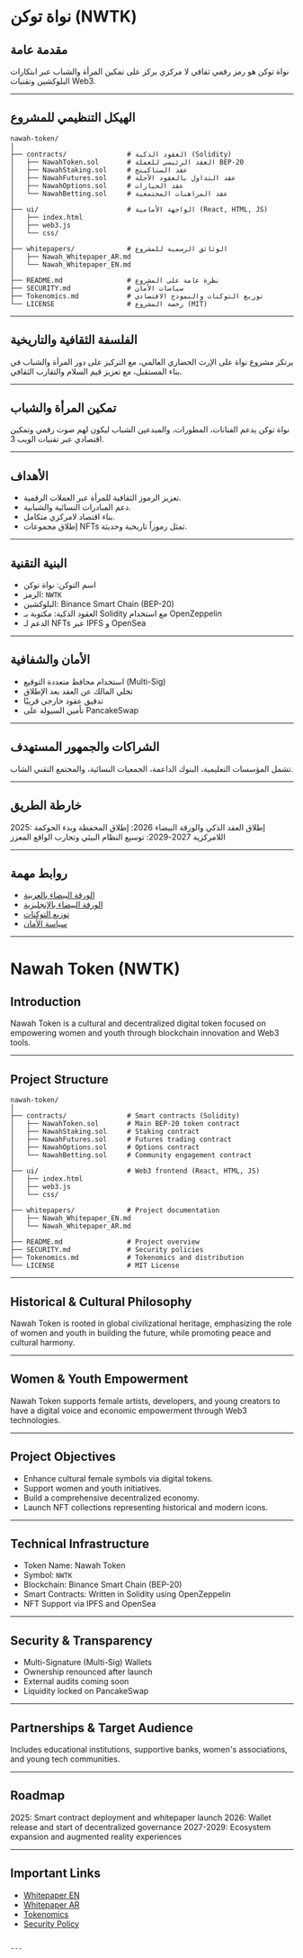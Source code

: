 

# نواة توكن (NWTK)

## مقدمة عامة

نواة توكن هو رمز رقمي ثقافي لا مركزي يركز على تمكين المرأة والشباب عبر ابتكارات البلوكشين وتقنيات  Web3.

---

## الهيكل التنظيمي للمشروع

```plaintext
nawah-token/
│
├── contracts/               # العقود الذكية (Solidity)
│   ├── NawahToken.sol       # العقد الرئيسي للعملة BEP-20
│   ├── NawahStaking.sol     # عقد الستاكينج
│   ├── NawahFutures.sol     # عقد التداول بالعقود الآجلة
│   ├── NawahOptions.sol     # عقد الخيارات
│   └── NawahBetting.sol     # عقد المراهنات المجتمعية
│
├── ui/                      # الواجهة الأمامية (React, HTML, JS)
│   ├── index.html
│   ├── web3.js
│   └── css/
│
├── whitepapers/             # الوثائق الرسمية للمشروع
│   ├── Nawah_Whitepaper_AR.md
│   └── Nawah_Whitepaper_EN.md
│
├── README.md                # نظرة عامة على المشروع
├── SECURITY.md              # سياسات الأمان
├── Tokenomics.md            # توزيع التوكنات والنموذج الاقتصادي
└── LICENSE                  # رخصة المشروع (MIT)
````

---

## الفلسفة الثقافية والتاريخية

يرتكز مشروع نواة على الإرث الحضاري العالمي، مع التركيز على دور المرأة والشباب في بناء المستقبل، مع تعزيز قيم السلام والتقارب الثقافي.

---

## تمكين المرأة والشباب

نواة توكن يدعم الفنانات، المطورات، والمبدعين الشباب ليكون لهم صوت رقمي وتمكين اقتصادي عبر تقنيات الويب 3.

---

## الأهداف

* تعزيز الرموز الثقافية للمرأة عبر العملات الرقمية.
* دعم المبادرات النسائية والشبابية.
* بناء اقتصاد لامركزي متكامل.
* إطلاق مجموعات NFTs تمثل رموزاً تاريخية وحديثة.

---

## البنية التقنية

* اسم التوكن: نواة توكن
* الرمز: `NWTK`
* البلوكشين: Binance Smart Chain (BEP-20)
* العقود الذكية: مكتوبة بـ Solidity مع استخدام OpenZeppelin
* الدعم لـ NFTs عبر IPFS و OpenSea

---

## الأمان والشفافية

* استخدام محافظ متعددة التوقيع (Multi-Sig)
* تخلي المالك عن العقد بعد الإطلاق
* تدقيق عقود خارجي قريبًا
* تأمين السيولة على PancakeSwap

---

## الشراكات والجمهور المستهدف

تشمل المؤسسات التعليمية، البنوك الداعمة، الجمعيات النسائية، والمجتمع التقني الشاب.

---

## خارطة الطريق

2025: إطلاق العقد الذكي والورقة البيضاء
2026: إطلاق المحفظة وبدء الحوكمة اللامركزية
2027-2029: توسيع النظام البيئي وتجارب الواقع المعزز

---

## روابط مهمة

* [الورقة البيضاء بالعربية](./whitepapers/Nawah_Whitepaper_AR.md)
* [الورقة البيضاء بالإنجليزية](./whitepapers/Nawah_Whitepaper_EN.md)
* [توزيع التوكنات](./Tokenomics.md)
* [سياسة الأمان](./SECURITY.md)

---

# Nawah Token (NWTK)

## Introduction

Nawah Token is a cultural and decentralized digital token focused on empowering women and youth through blockchain innovation and Web3 tools.

---

## Project Structure

```plaintext
nawah-token/
│
├── contracts/               # Smart contracts (Solidity)
│   ├── NawahToken.sol       # Main BEP-20 token contract
│   ├── NawahStaking.sol     # Staking contract
│   ├── NawahFutures.sol     # Futures trading contract
│   ├── NawahOptions.sol     # Options contract
│   └── NawahBetting.sol     # Community engagement contract
│
├── ui/                      # Web3 frontend (React, HTML, JS)
│   ├── index.html
│   ├── web3.js
│   └── css/
│
├── whitepapers/             # Project documentation
│   ├── Nawah_Whitepaper_EN.md
│   └── Nawah_Whitepaper_AR.md
│
├── README.md                # Project overview
├── SECURITY.md              # Security policies
├── Tokenomics.md            # Tokenomics and distribution
└── LICENSE                  # MIT License
```

---

## Historical & Cultural Philosophy

Nawah Token is rooted in global civilizational heritage, emphasizing the role of women and youth in building the future, while promoting peace and cultural harmony.

---

## Women & Youth Empowerment

Nawah Token supports female artists, developers, and young creators to have a digital voice and economic empowerment through Web3 technologies.

---

## Project Objectives

* Enhance cultural female symbols via digital tokens.
* Support women and youth initiatives.
* Build a comprehensive decentralized economy.
* Launch NFT collections representing historical and modern icons.

---

## Technical Infrastructure

* Token Name: Nawah Token
* Symbol: `NWTK`
* Blockchain: Binance Smart Chain (BEP-20)
* Smart Contracts: Written in Solidity using OpenZeppelin
* NFT Support via IPFS and OpenSea

---

## Security & Transparency

* Multi-Signature (Multi-Sig) Wallets
* Ownership renounced after launch
* External audits coming soon
* Liquidity locked on PancakeSwap

---

## Partnerships & Target Audience

Includes educational institutions, supportive banks, women's associations, and young tech communities.

---

## Roadmap

2025: Smart contract deployment and whitepaper launch
2026: Wallet release and start of decentralized governance
2027-2029: Ecosystem expansion and augmented reality experiences

---

## Important Links

* [Whitepaper EN](./whitepapers/Nawah_Whitepaper_EN.md)
* [Whitepaper AR](./whitepapers/Nawah_Whitepaper_AR.md)
* [Tokenomics](./Tokenomics.md)
* [Security Policy](./SECURITY.md)

```

---

```
